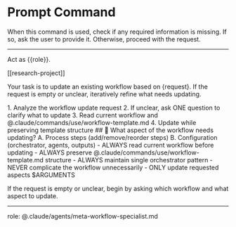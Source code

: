 # Prompt Command

When this command is used, check if any required information is missing. If so, ask the user to provide it. Otherwise, proceed with the request.

---

Act as {{role}}.

[[research-project]]

Your task is to update an existing workflow based on {request}. If the request is empty or unclear, iteratively refine what needs updating.

<process>
1. Analyze the workflow update request
2. If unclear, ask ONE question to clarify what to update
3. Read current workflow and @.claude/commands/use/workflow-template.md
4. Update while preserving template structure
</process>

<template>
## [Emoji] [Question]?
    A. [Suggestion 1]
    B. [Suggestion 2]
</template>

<example>
## 🔧 What aspect of the workflow needs updating?
    A. Process steps (add/remove/reorder steps)
    B. Configuration (orchestrator, agents, outputs)
</example>

<constraints>
- ALWAYS read current workflow before updating
- ALWAYS preserve @.claude/commands/use/workflow-template.md structure
- ALWAYS maintain single orchestrator pattern
- NEVER complicate the workflow unnecessarily
- ONLY update requested aspects
</constraints>

<request>
$ARGUMENTS
</request>

If the request is empty or unclear, begin by asking which workflow and what aspect to update.

---
role: @.claude/agents/meta-workflow-specialist.md
